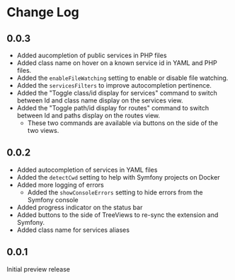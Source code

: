 # Change Log

## 0.0.3

* Added aucompletion of public services in PHP files
* Added class name on hover on a known service id in YAML and PHP files.
* Added the `enableFileWatching` setting to enable or disable file watching.
* Added the `servicesFilters` to improve autocompletion pertinence.
* Added the "Toggle class/id display for services" command to switch between Id and class name display on the services view.
* Added the "Toggle path/id display for routes" command to switch between Id and paths display on the routes view.
    * These two commands are available via buttons on the side of the two views.

## 0.0.2

* Added autocompletion of services in YAML files
* Added the `detectCwd` setting to help with Symfony projects on Docker
* Added more logging of errors
    * Added the `showConsoleErrors` setting to hide errors from the Symfony console
* Added progress indicator on the status bar
* Added buttons to the side of TreeViews to re-sync the extension and Symfony.
* Added class name for services aliases

## 0.0.1

Initial preview release